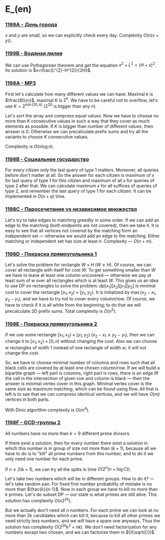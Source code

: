 # E_(en)


### [1199A - День города](https://codeforces.com/contest/1199/problem/A "Codeforces Round 576 (Div. 2)")

$x$ and $y$ are small, so we can explicitly check every day. Complexity $O(n(x+y))$.

 
### [1199B - Водяная лилия](https://codeforces.com/contest/1199/problem/B "Codeforces Round 576 (Div. 2)")

We can use Pythagorean theorem and get the equation $x^{2} + L^{2} = (H+x)^{2}$. Its solution is $x=\frac{L^{2}-H^{2}}{2H}$.

 
### [1198A - MP3](../problems/A._MP3.md "Codeforces Round 576 (Div. 1)")

First let's calculate how many different values we can have. Maximal $k$ is $\frac{8I}{n}$, maximal $K$ is $2^{k}$. We have to be careful not to overflow, let's use $K=2^{\min(20, k)}$ ($2^{20}$ is bigger than any $n$).

Let's sort the array and compress equal values. Now we have to choose no more than $K$ consecutive values in such a way that they cover as much elements as possible. If $K$ is bigger than number of different values, then answer is 0. Otherwise we can precalculate prefix sums and try all the variants to choose $K$ consecutive values.

Complexity is $O(n \log n)$.

 
### [1198B - Социальное государство](../problems/B._Welfare_State.md "Codeforces Round 576 (Div. 1)")

For every citizen only the last query of type $1$ matters. Moreover, all queries before don't matter at all. So the answer for each citizen is maximum of $x$ for last query of type $1$ for this citizen and maximum of all $x$ for queries of type $2$ after that. We can calculate maximum $x$ for all suffices of queries of type $2$, and remember the last query of type $1$ for each citizen. It can be implemented in $O(n+q)$ time.

 
### [1198C - Паросочетание vs независимое множество](../problems/C._Matching_vs_Independent_Set.md "Codeforces Round 576 (Div. 1)")

Let's try to take edges to matching greedily in some order. If we can add an edge to the matching (both endpoints are not covered), then we take it. It is easy to see that all vertices not covered by the matching form an independent set — otherwise we would add an edge to the matching. Either matching or independent set has size at least $n$. Complexity — $O(n+m)$.

 
### [1198D - Покраска прямоугольника 1](../problems/D._Rectangle_Painting_1.md "Codeforces Round 576 (Div. 1)")

Let's solve the problem for rectangle $W \times H$ ($W \ge H$). Of course, we can cover all rectangle with itself for cost $W$. To get something smaller than $W$ we have to leave at least one column uncovered — otherwise we pay at least sum of $w$ over all rectangles which is at least $W$. This gives us an idea to use DP on rectangles to solve the problem: $dp[x_{1}][x_{2}][y_{1}][y_{2}]$ is minimal cost to cover the rectangle $[x_{1};x_{2})\times[y_{1};y_{2})$. It is initialized by $\max(x_{2}-x_{1}, y_{2}-y_{1})$, and we have to try not to cover every column/row. Of course, we have to check if it is all white from the beginning; to do that we will precalculate 2D prefix sums. Total complexity is $O(n^{5})$.

 
### [1198E - Покраска прямоугольника 2](../problems/E._Rectangle_Painting_2.md "Codeforces Round 576 (Div. 1)")

If we use some rectangle $[x_{1};x_{2}) \times [y_{1};y_{2})$ ($x_{2}-x_{1} \le y_{2}-y_{1}$), then we can change it to $[x_{1};x_{2}) \times [0, n)$ without changing the cost. Also we can choose $w$ rectangles of width $1$ instead of one rectangle of width $w$, it will not change the cost.

So, we have to choose minimal number of columns and rows such that all black cells are covered by at least one chosen column/row. If we will build a bipartite graph — left part is columns, right part is rows, there is an edge iff the cell in the intersection of given row and column is black — then the answer is minimal vertex cover in this graph. Minimal vertex cover is the same size as maximum matching, which can be found using flow. All that is left is to see that we can compress identical vertices, and we will have $O(m)$ vertices in both parts.

With Dinic algorithm complexity is $O(m^{4})$.

 
### [1198F - GCD-группы 2](../problems/F._GCD_Groups_2.md "Codeforces Round 576 (Div. 1)")

All numbers have no more than $k=9$ different prime divisors.

If there exist a solution, then for every number there exist a solution in which this number is in group of size not more than $(k+1)$, because all we have to do is to "kill" all prime numbers from this number, and to do it we only need one number for each prime.

If $n \le 2(k+1)$, we can try all the splits in time $O(2^{n} (n + \log C))$.

Let's take two numbers which will be in different groups. How to do it? — let's take random pair. For fixed first number probability of mistake is no more than $\frac{k}{n-1}$. Now in each group we have to kill no more than $k$ primes. Let's do subset DP — our state is what primes are still alive. This solution has complexity $O(n 2^{2k})$.

But we actually don't need all $n$ numbers. For each prime we can look at no more than $2k$ candidates which can kill it, because to kill all other primes we need strictly less numbers, and we will have a spare one anyways. Thus the solution has complexity $O(2^{2k}k^{2} + nk)$. We don't need factorization for any numbers except two chosen, and we can factorize them in $O(\sqrt{C})$.

